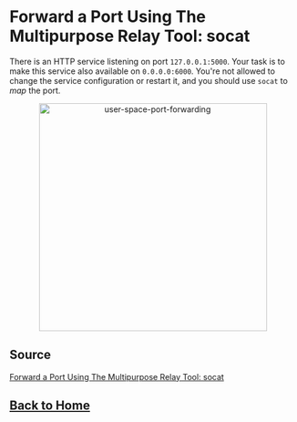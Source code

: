 # **Forward a Port Using The Multipurpose Relay Tool: socat**

There is an HTTP service listening on port ``127.0.0.1:5000``. Your task is to make this service also available on ``0.0.0.0:6000``. You're not allowed to change the service configuration or restart it, and you should use ``socat`` to _map_ the port.

<p align="center"> 
    <img src="https://labs.iximiuz.com/content/files/challenges/port-forwarding-using-socat/__static__/user-space-port-forwarding.png" width="400" alt="user-space-port-forwarding" > 
</p>

## **Source**

[Forward a Port Using The Multipurpose Relay Tool: socat](https://labs.iximiuz.com/challenges/port-forwarding-using-socat)

## **[Back to Home](../../)**